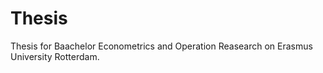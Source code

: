 # Thesis
Thesis for Baachelor Econometrics and Operation Reasearch on Erasmus University Rotterdam.
